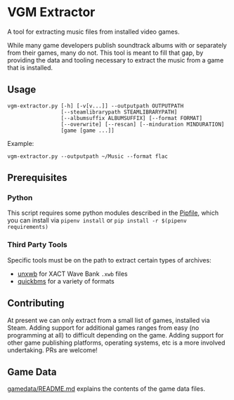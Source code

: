 # VGM Extractor

A tool for extracting music files from installed video games.

While many game developers publish soundtrack albums with or separately from their games, many do not. This tool is meant to fill that gap, by providing the data and tooling necessary to extract the music from a game that is installed.

## Usage

    vgm-extractor.py [-h] [-v[v...]] --outputpath OUTPUTPATH
                     [--steamlibrarypath STEAMLIBRARYPATH]
                     [--albumsuffix ALBUMSUFFIX] [--format FORMAT]
                     [--overwrite] [--rescan] [--minduration MINDURATION]
                     [game [game ...]]

Example:

    vgm-extractor.py --outputpath ~/Music --format flac

## Prerequisites

### Python

This script requires some python modules described in the [Pipfile](Pipfile), which you can install via `pipenv install` or `pip install -r $(pipenv requirements)`

### Third Party Tools

Specific tools must be on the path to extract certain types of archives:

- [unxwb](https://github.com/mariodon/unxwb) for XACT Wave Bank `.xwb` files
- [quickbms](http://aluigi.altervista.org/quickbms.htm) for a variety of formats

## Contributing

At present we can only extract from a small list of games, installed via Steam. Adding support for additional games ranges from easy (no programming at all) to difficult depending on the game. Adding support for other game publishing platforms, operating systems, etc is a more involved undertaking. PRs are welcome!

## Game Data

[gamedata/README.md](gamedata/README.md) explains the contents of the game data files.